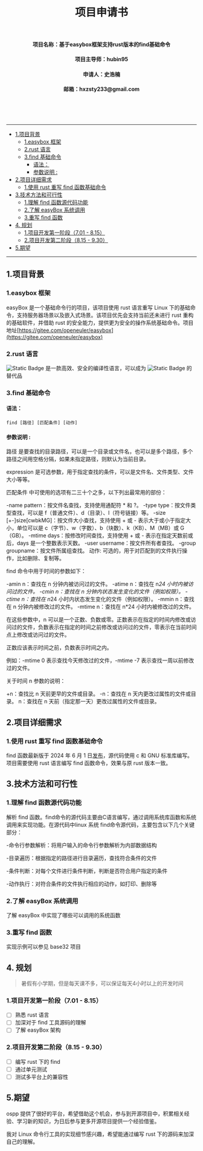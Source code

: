 <h1 align='center'>项目申请书</h1><br>
<h4 align='center'>项目名称：基于easybox框架支持rust版本的find基础命令</h4>
<h4 align='center'>项目主导师：hubin95</h4>
<h4 align='center'>申请人：史浩楠</h4>
<h4 align='center'>邮箱：hxzsty233@gmail.com</h4>

<br>
<br>
<br>

---

<!-- @import "[TOC]" {cmd="toc" depthFrom=1 depthTo=6 orderedList=false} -->

<!-- code_chunk_output -->

- [1.项目背景](#1项目背景)
  - [1.easybox 框架](#1easybox-框架)
  - [2.rust 语言](#2rust-语言)
  - [3.find 基础命令](#3find-基础命令)
    - [语法：](#语法)
    - [参数说明 :](#参数说明-)
- [2.项目详细需求](#2项目详细需求)
  - [1.使用 rust 重写 find 函数基础命令](#1使用-rust-重写-find-函数基础命令)
- [3.技术方法和可行性](#3技术方法和可行性)
  - [1.理解 find 函数源代码功能](#1理解-find-函数源代码功能)
  - [2.了解 easyBox 系统调用](#2了解-easybox-系统调用)
  - [3.重写 find 函数](#3重写-find-函数)
- [4. 规划](#4-规划)
  - [1.项目开发第一阶段（7.01 - 8.15）](#1项目开发第一阶段701---815)
  - [2.项目开发第二阶段（8.15 - 9.30）](#2项目开发第二阶段815---930)
- [5.期望](#5期望)

<!-- /code_chunk_output -->


---
## 1.项目背景

### 1.easybox 框架
 
easyBox 是一个基础命令行的项目，该项目使用 rust 语言重写 Linux 下的基础命令，支持服务器场景以及嵌入式场景。该项目优先会支持当前还未进行 rust 重构的基础软件，并借助 rust 的安全能力，提供更为安全的操作系统基础命令。项目地址[https://gitee.com/openeuler/easybox](https://gitee.com/openeuler/easybox)

### 2.rust 语言

![Static Badge](https://img.shields.io/badge/Rust-black?logo=rust) 是一款高效、安全的编译性语言，可以成为 ![Static Badge](https://img.shields.io/badge/-black?logo=c) 的替代品

### 3.find 基础命令

#### 语法：

```shell
find [路径] [匹配条件] [动作]
```

#### 参数说明 :

路径 是要查找的目录路径，可以是一个目录或文件名，也可以是多个路径，多个路径之间用空格分隔，如果未指定路径，则默认为当前目录。

expression 是可选参数，用于指定查找的条件，可以是文件名、文件类型、文件大小等等。

匹配条件 中可使用的选项有二三十个之多，以下列出最常用的部份：

-name pattern：按文件名查找，支持使用通配符 * 和 ?。
-type type：按文件类型查找，可以是 f（普通文件）、d（目录）、l（符号链接）等。
-size [+-]size[cwbkMG]：按文件大小查找，支持使用 + 或 - 表示大于或小于指定大小，单位可以是 c（字节）、w（字数）、b（块数）、k（KB）、M（MB）或 G（GB）。
-mtime days：按修改时间查找，支持使用 + 或 - 表示在指定天数前或后，days 是一个整数表示天数。
-user username：按文件所有者查找。
-group groupname：按文件所属组查找。
动作: 可选的，用于对匹配到的文件执行操作，比如删除、复制等。

find 命令中用于时间的参数如下：

-amin n：查找在 n 分钟内被访问过的文件。
-atime n：查找在 n*24 小时内被访问过的文件。
-cmin n：查找在 n 分钟内状态发生变化的文件（例如权限）。
-ctime n：查找在 n*24 小时内状态发生变化的文件（例如权限）。
-mmin n：查找在 n 分钟内被修改过的文件。
-mtime n：查找在 n*24 小时内被修改过的文件。

在这些参数中，n 可以是一个正数、负数或零。正数表示在指定的时间内修改或访问过的文件，负数表示在指定的时间之前修改或访问过的文件，零表示在当前时间点上修改或访问过的文件。

正数应该表示时间之前，负数表示时间之内。

例如：-mtime 0 表示查找今天修改过的文件，-mtime -7 表示查找一周以前修改过的文件。

关于时间 n 参数的说明：

+n：查找比 n 天前更早的文件或目录。
-n：查找在 n 天内更改过属性的文件或目录。
n：查找在 n 天前（指定那一天）更改过属性的文件或目录。

## 2.项目详细需求

### 1.使用 rust 重写 find 函数基础命令

find 函数最新版于 2024 年 6 月 1 日[发布](https://ftp.gnu.org/pub/gnu/findutils/findutils-4.10.0.tar.xz)，源代码使用 c 和 GNU 标准库编写。项目需要使用 rust 语言编写 find 函数命令，效果与原 rust 版本一致。

## 3.技术方法和可行性

### 1.理解 find 函数源代码功能

解析 find 函数。find命令的源代码主要由C语言编写，通过调用系统库函数和系统调用来实现功能。在源代码中linux 系统 find命令源代码，主要包含以下几个关键部分：

-命令行参数解析：将用户输入的命令行参数解析为内部数据结构

-目录遍历：根据指定的路径进行目录遍历，查找符合条件的文件

-条件判断：对每个文件进行条件判断，判断是否符合用户指定的条件

-动作执行：对符合条件的文件执行相应的动作，如打印、删除等

### 2.了解 easyBox 系统调用

了解 easyBox 中实现了哪些可以调用的系统函数

### 3.重写 find 函数

实现示例可以参见 base32 项目

## 4. 规划

> 暑假有小学期，但是每天课不多，可以保证每天4小时以上的开发时间

### 1.项目开发第一阶段（7.01 - 8.15）

- [ ] 熟悉 rust 语言
- [ ] 加深对于 find 工具源码的理解
- [ ] 了解 easyBox 架构

### 2.项目开发第二阶段（8.15 - 9.30）

- [ ] 编写 rust 下的 find
- [ ] 通过单元测试
- [ ] 测试多平台上的兼容性

## 5.期望

ospp 提供了很好的平台，希望借助这个机会，参与到开源项目中，积累相关经验、学习新的知识，为日后参与更多开源项目提供一个经验借鉴。

我对 Linux 命令行工具的实现细节感兴趣，希望能通过编写 rust 下的源码来加深自己的理解。
